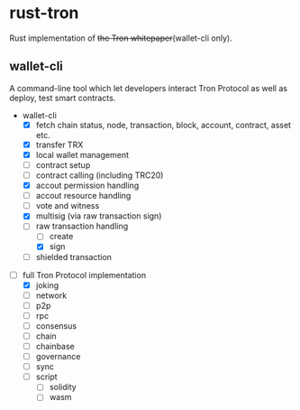 # rust-tron

Rust implementation of ~~the Tron whitepaper~~(wallet-cli only).

## wallet-cli

A command-line tool which let developers interact Tron Protocol as well as deploy, test smart contracts.

- wallet-cli
  - [x] fetch chain status, node, transaction, block, account, contract, asset etc.
  - [x] transfer TRX
  - [x] local wallet management
  - [ ] contract setup
  - [ ] contract calling (including TRC20)
  - [x] accout permission handling
  - [ ] accout resource handling
  - [ ] vote and witness
  - [x] multisig (via raw transaction sign)
  - [ ] raw transaction handling
    - [ ] create
    - [x] sign
  - [ ] shielded transaction
- [ ] full Tron Protocol implementation
  - [x] joking
  - [ ] network
  - [ ] p2p
  - [ ] rpc
  - [ ] consensus
  - [ ] chain
  - [ ] chainbase
  - [ ] governance
  - [ ] sync
  - [ ] script
    - [ ] solidity
    - [ ] wasm

